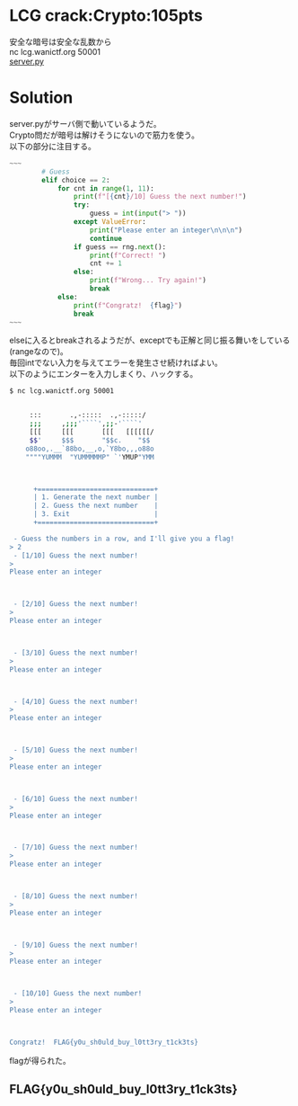# LCG crack:Crypto:105pts
安全な暗号は安全な乱数から  
nc lcg.wanictf.org 50001  
[server.py](server.py)  

# Solution
server.pyがサーバ側で動いているようだ。  
Crypto問だが暗号は解けそうにないので筋力を使う。  
以下の部分に注目する。  
```python
~~~
        # Guess
        elif choice == 2:
            for cnt in range(1, 11):
                print(f"[{cnt}/10] Guess the next number!")
                try:
                    guess = int(input("> "))
                except ValueError:
                    print("Please enter an integer\n\n\n")
                    continue
                if guess == rng.next():
                    print(f"Correct! ")
                    cnt += 1
                else:
                    print(f"Wrong... Try again!")
                    break
            else:
                print(f"Congratz!  {flag}")
                break
~~~
```
elseに入るとbreakされるようだが、exceptでも正解と同じ振る舞いをしている(rangeなので)。  
毎回intでない入力を与えてエラーを発生させ続ければよい。  
以下のようにエンターを入力しまくり、ハックする。  
```bash
$ nc lcg.wanictf.org 50001


     :::       .,-:::::  .,-:::::/
     ;;;     ,;;;'````',;;-'````'
     [[[     [[[       [[[   [[[[[[/
     $$'     $$$       "$$c.    "$$
    o88oo,.__`88bo,__,o,`Y8bo,,,o88o
    """"YUMMM  "YUMMMMMP" `'YMUP"YMM



      +=============================+
      | 1. Generate the next number |
      | 2. Guess the next number    |
      | 3. Exit                     |
      +=============================+

 - Guess the numbers in a row, and I'll give you a flag!
> 2
 - [1/10] Guess the next number!
>
Please enter an integer



 - [2/10] Guess the next number!
>
Please enter an integer



 - [3/10] Guess the next number!
>
Please enter an integer



 - [4/10] Guess the next number!
>
Please enter an integer



 - [5/10] Guess the next number!
>
Please enter an integer



 - [6/10] Guess the next number!
>
Please enter an integer



 - [7/10] Guess the next number!
>
Please enter an integer



 - [8/10] Guess the next number!
>
Please enter an integer



 - [9/10] Guess the next number!
>
Please enter an integer



 - [10/10] Guess the next number!
>
Please enter an integer



Congratz!  FLAG{y0u_sh0uld_buy_l0tt3ry_t1ck3ts}


```
flagが得られた。  

## FLAG{y0u_sh0uld_buy_l0tt3ry_t1ck3ts}